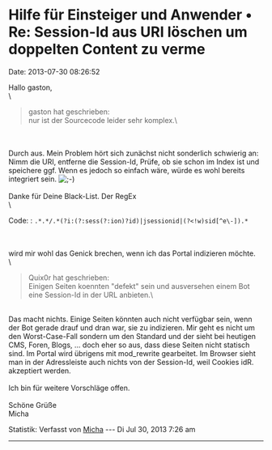 Hilfe für Einsteiger und Anwender • Re: Session-Id aus URI löschen um doppelten Content zu verme
================================================================================================

Date: 2013-07-30 08:26:52

Hallo gaston,\
\

> <div>
>
> gaston hat geschrieben:\
> nur ist der Sourcecode leider sehr komplex.\
>
> </div>

\
\
Durch aus. Mein Problem hört sich zunächst nicht sonderlich schwierig
an: Nimm die URI, entferne die Session-Id, Prüfe, ob sie schon im Index
ist und speichere ggf. Wenn es jedoch so einfach wäre, würde es wohl
bereits integriert sein.
![;-)](http://forum.yacy-websuche.de/images/smilies/icon_e_wink.gif "Wink")\
\
Danke für Deine Black-List. Der RegEx\
\

Code: 
:   `.*.*/.*(?i:(?:sess(?:ion)?id)|jsessionid|(?<!w)sid[^e\-]).*`

\
\
wird mir wohl das Genick brechen, wenn ich das Portal indizieren
möchte.\
\

> <div>
>
> Quix0r hat geschrieben:\
> Einigen Seiten koennten \"defekt\" sein und ausversehen einem Bot eine
> Session-Id in der URL anbieten.\
>
> </div>

\
Das macht nichts. Einige Seiten könnten auch nicht verfügbar sein, wenn
der Bot gerade drauf und dran war, sie zu indizieren. Mir geht es nicht
um den Worst-Case-Fall sondern um den Standard und der sieht bei
heutigen CMS, Foren, Blogs, \... doch eher so aus, dass diese Seiten
nicht statisch sind. Im Portal wird übrigens mit mod\_rewrite
gearbeitet. Im Browser sieht man in der Adressleiste auch nichts von der
Session-Id, weil Cookies idR. akzeptiert werden.\
\
Ich bin für weitere Vorschläge offen.\
\
Schöne Grüße\
Micha

Statistik: Verfasst von
[Micha](http://forum.yacy-websuche.de/memberlist.php?mode=viewprofile&u=8951)
--- Di Jul 30, 2013 7:26 am

------------------------------------------------------------------------
